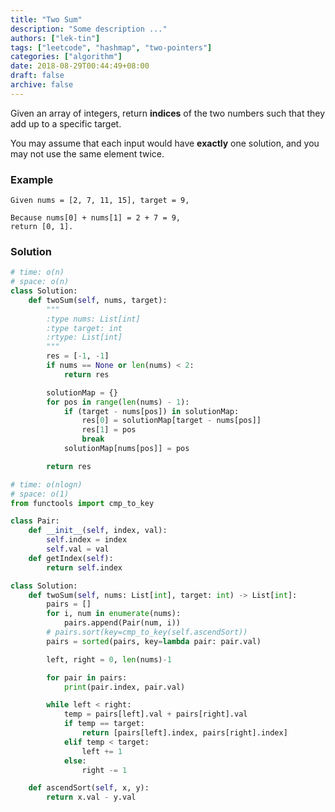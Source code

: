```yaml
---
title: "Two Sum"
description: "Some description ..."
authors: ["lek-tin"]
tags: ["leetcode", "hashmap", "two-pointers"]
categories: ["algorithm"]
date: 2018-08-29T00:44:49+08:00
draft: false
archive: false
---
```

Given an array of integers, return **indices** of the two numbers such that they add up to a specific target.

You may assume that each input would have **exactly** one solution, and you may not use the same element twice.

### Example
```
Given nums = [2, 7, 11, 15], target = 9,

Because nums[0] + nums[1] = 2 + 7 = 9,
return [0, 1].
```
### Solution
```python
# time: o(n)
# space: o(n)
class Solution:
    def twoSum(self, nums, target):
        """
        :type nums: List[int]
        :type target: int
        :rtype: List[int]
        """
        res = [-1, -1]
        if nums == None or len(nums) < 2:
            return res

        solutionMap = {}
        for pos in range(len(nums) - 1):
            if (target - nums[pos]) in solutionMap:
                res[0] = solutionMap[target - nums[pos]]
                res[1] = pos
                break
            solutionMap[nums[pos]] = pos

        return res
```
```python
# time: o(nlogn)
# space: o(1)
from functools import cmp_to_key

class Pair:
    def __init__(self, index, val):
        self.index = index
        self.val = val
    def getIndex(self):
        return self.index

class Solution:
    def twoSum(self, nums: List[int], target: int) -> List[int]:
        pairs = []
        for i, num in enumerate(nums):
            pairs.append(Pair(num, i))
        # pairs.sort(key=cmp_to_key(self.ascendSort))
        pairs = sorted(pairs, key=lambda pair: pair.val)

        left, right = 0, len(nums)-1

        for pair in pairs:
            print(pair.index, pair.val)

        while left < right:
            temp = pairs[left].val + pairs[right].val
            if temp == target:
                return [pairs[left].index, pairs[right].index]
            elif temp < target:
                left += 1
            else:
                right -= 1

    def ascendSort(self, x, y):
        return x.val - y.val
```